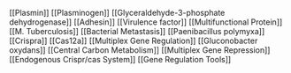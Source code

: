 [[Plasmin]]
[[Plasminogen]]
[[Glyceraldehyde-3-phosphate dehydrogenase]]
[[Adhesin]]
[[Virulence factor]]
[[Multifunctional Protein]]
[[M. Tuberculosis]]
[[Bacterial Metastasis]]
[[Paenibacillus polymyxa]]
[[Crispra]]
[[Cas12a]]
[[Multiplex Gene Regulation]]
[[Gluconobacter oxydans]]
[[Central Carbon Metabolism]]
[[Multiplex Gene Repression]]
[[Endogenous Crispr/cas System]]
[[Gene Regulation Tools]]
